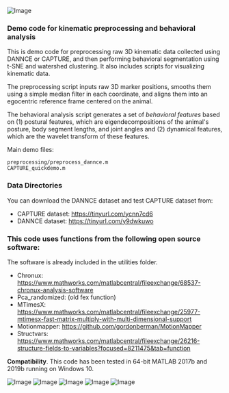 ![Image](./Common/demo_figure.png)


### Demo code for kinematic preprocessing and behavioral analysis
This is demo code for preprocessing raw 3D kinematic data collected using DANNCE or CAPTURE, and then performing behavioral segmentation using t-SNE and watershed clustering. It also includes scripts for visualizing kinematic data. 

The preprocessing script inputs raw 3D marker positions, smooths them using a simple median filter in each coordinate, and aligns them into an egocentric reference frame centered on the animal.

The behavioral analysis script generates a set of *behavioral features* based on (1) postural features, which are eigendecompositions of the animal's posture, body segment lengths, and joint angles and (2) dynamical features, which are the wavelet transform of these features.


Main demo files:
```
preprocessing/preprocess_dannce.m
CAPTURE_quickdemo.m
```

### Data Directories
You can download the DANNCE dataset and test CAPTURE dataset from:
- CAPTURE dataset: https://tinyurl.com/ycnn7cd6
- DANNCE dataset: https://tinyurl.com/y9dwkuwo

### This code uses functions from the following open source software:
The software is already included in the utilities folder. 
- Chronux: https://www.mathworks.com/matlabcentral/fileexchange/68537-chronux-analysis-software
- Pca_randomized: (old fex function)
- MTimesX: https://www.mathworks.com/matlabcentral/fileexchange/25977-mtimesx-fast-matrix-multiply-with-multi-dimensional-support
- Motionmapper: https://github.com/gordonberman/MotionMapper
- Structvars: https://www.mathworks.com/matlabcentral/fileexchange/26216-structure-fields-to-variables?focused=8211475&tab=function

**Compatibility**.
This code has been tested in 64-bit MATLAB 2017b and 2019b running on Windows 10.

![Image](./Common/Supplemental_Video_5_3.gif)
![Image](./Common/Supplemental_Video_6.gif)
![Image](./Common/Supplemental_Video_7.gif)
![Image](./Common/Supplemental_Video_8.gif)
![Image](./Common/Supplemental_Video_9.gif)

